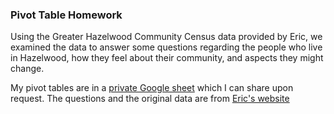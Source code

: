 ### Pivot Table Homework

Using the Greater Hazelwood Community Census data provided by Eric, we examined the data to answer some questions regarding the people who live in Hazelwood, how they feel about their community, and aspects they might change.

My pivot tables are in a [private Google sheet](https://docs.google.com/spreadsheets/d/1XyjYm8MELD2tGLLmwshnsMFnwJ99CFjpL5SmS4xF5fk/edit#gid=665205376) which I can share upon request. The questions and the original data are from [Eric's website](https://technologyrediscovery.net/data/vis/dat203_schedule_fa20.html)